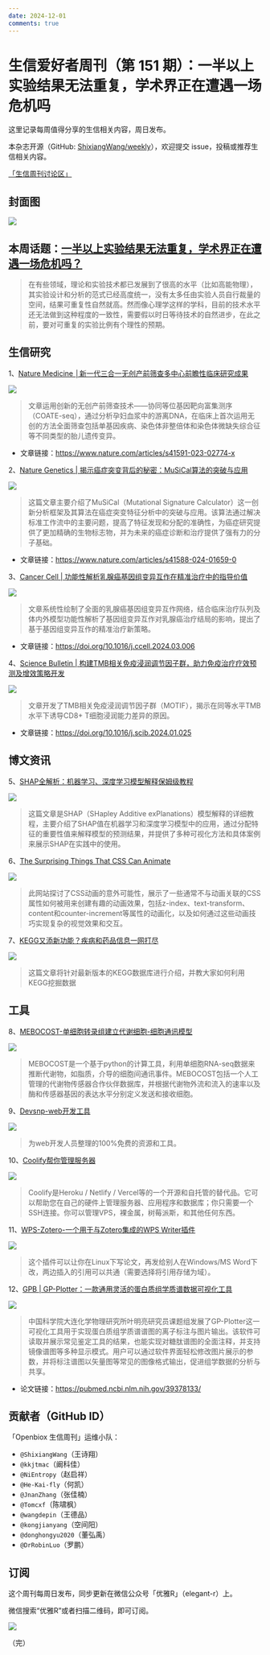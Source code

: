 ```yaml
---
date: 2024-12-01
comments: true
---
```

# 生信爱好者周刊（第 151 期）：一半以上实验结果无法重复，学术界正在遭遇一场危机吗

这里记录每周值得分享的生信相关内容，周日发布。

本杂志开源（GitHub: [ShixiangWang/weekly](https://github.com/ShixiangWang/weekly "ShixiangWang/weekly")），欢迎提交 issue，投稿或推荐生信相关内容。

[「生信周刊讨论区」](https://github.com/ShixiangWang/weekly/discussions "「生信周刊讨论区」")

## 封面图



![](https://files.mdnice.com/user/5208/d70e7c25-01c7-4f73-aeb0-614098b99e46.png)





## 本周话题：[一半以上实验结果无法重复，学术界正在遭遇一场危机吗？](https://mp.weixin.qq.com/s/H1O-erv3-1QmhoKu5m5D1Q)

> 在有些领域，理论和实验技术都已发展到了很高的水平（比如高能物理），其实验设计和分析的范式已经高度统一，没有太多任由实验人员自行裁量的空间，结果可重复性自然就高。然而像心理学这样的学科，目前的技术水平还无法做到这种程度的一致性，需要假以时日等待技术的自然进步，在此之前，要对可重复的实验比例有个理性的预期。



## 生信研究

1、[Nature Medicine │新一代三合一无创产前筛查多中心前瞻性临床研究成果](https://mp.weixin.qq.com/s/0FqkYZGuh-v9yhhspSee5g)



![](https://files.mdnice.com/user/5208/d2e68251-c52e-4b2c-81b1-8f01b3c58dc8.png)


> 文章运用创新的无创产前筛查技术——协同等位基因靶向富集测序（COATE-seq），通过分析孕妇血浆中的游离DNA，在临床上首次运用无创的方法全面筛查包括单基因疾病、染色体非整倍体和染色体微缺失综合征等不同类型的胎儿遗传变异。

- 文章链接：https://www.nature.com/articles/s41591-023-02774-x


2、[Nature Genetics | 揭示癌症突变背后的秘密：MuSiCal算法的突破与应用](https://mp.weixin.qq.com/s/FHTqs1TFf-lh8bRIMIGXfg)

![](https://files.mdnice.com/user/5208/d113f7de-b072-444f-9dcd-3e82f5b8a91f.png)

> 这篇文章主要介绍了MuSiCal（Mutational Signature Calculator）这一创新分析框架及其算法在癌症突变特征分析中的突破与应用。该算法通过解决标准工作流中的主要问题，提高了特征发现和分配的准确性，为癌症研究提供了更加精确的生物标志物，并为未来的癌症诊断和治疗提供了强有力的分子基础。
- 文章链接：https://www.nature.com/articles/s41588-024-01659-0


3、[Cancer Cell | 功能性解析乳腺癌基因组变异互作在精准治疗中的指导价值](https://mp.weixin.qq.com/s/kPrmxikuhVd_q4YfcYfupg)


![](https://files.mdnice.com/user/5208/5809b36f-a2a9-4362-a548-48a80fd3e720.png)



> 文章系统性绘制了全面的乳腺癌基因组变异互作网络，结合临床治疗队列及体内外模型功能性解析了基因组变异互作对乳腺癌治疗结局的影响，提出了基于基因组变异互作的精准治疗新策略。

- 文章链接：https://doi.org/10.1016/j.ccell.2024.03.006




4、[Science Bulletin | 构建TMB相关免疫浸润调节因子群，助力免疫治疗疗效预测及增效策略开发](https://mp.weixin.qq.com/s/5F3t6qWAEe9ibQWHpQ5Fcw)




![](https://files.mdnice.com/user/5208/b7123945-808f-494b-b17a-7c1f14680913.png)


> 文章开发了TMB相关免疫浸润调节因子群（MOTIF），揭示在同等水平TMB水平下诱导CD8+ T细胞浸润能力差异的原因。

- 文章链接：https://doi.org/10.1016/j.scib.2024.01.025

## 博文资讯

5、[SHAP全解析：机器学习、深度学习模型解释保姆级教程](https://mp.weixin.qq.com/s/R6SeyFarNfKtBtJYzcFrbg)

![](https://files.mdnice.com/user/5208/d742e45f-1fc8-479a-9426-d142381ebdc5.png)

> 这篇文章是SHAP（SHapley Additive exPlanations）模型解释的详细教程，主要介绍了SHAP值在机器学习和深度学习模型中的应用，通过分配特征的重要性值来解释模型的预测结果，并提供了多种可视化方法和具体案例来展示SHAP在实践中的使用。


6、[The Surprising Things That CSS Can Animate](https://codersblock.com/blog/the-surprising-things-that-css-can-animate/ "The Surprising Things That CSS Can Animate")

![](https://files.mdnice.com/user/5208/5cec5235-7034-4361-8293-464cbd70e20b.png)


> 此网站探讨了CSS动画的意外可能性，展示了一些通常不与动画关联的CSS属性如何被用来创建有趣的动画效果，包括z-index、text-transform、content和counter-increment等属性的动画化，以及如何通过这些动画技巧实现复杂的视觉效果和交互。







7、[KEGG又添新功能？疾病和药品信息一网打尽](https://mp.weixin.qq.com/s/lZKqcjMCQlfmLf9734SCtA)


![](https://files.mdnice.com/user/5208/bada2ee9-aa09-48db-8a4d-038658023477.png)

> 这篇文章将针对最新版本的KEGG数据库进行介绍，并教大家如何利用KEGG挖掘数据


## 工具
8、[MEBOCOST-单细胞转录组建立代谢细胞-细胞通讯模型](https://github.com/zhengrongbin/MEBOCOST "MEBOCOST-单细胞转录组建立代谢细胞-细胞通讯模型")


![](https://files.mdnice.com/user/5208/0257ce62-148e-4278-bf0c-fb9bba7b6880.png)


> MEBOCOST是一个基于python的计算工具，利用单细胞RNA-seq数据来推断代谢物，如脂质，介导的细胞间通讯事件。MEBOCOST包括一个人工管理的代谢物传感器合作伙伴数据库，并根据代谢物外流和流入的速率以及酶和传感器基因的表达水平分别定义发送和接收细胞。



9、[Devsnp-web开发工具](https://devsnap.me/ "Devsnp-web开发工具")

![](https://files.mdnice.com/user/5208/c3e35543-3687-4c9a-b3d6-42a069bb35d6.png)

> 为web开发人员整理的100%免费的资源和工具。


10、[Coolify帮你管理服务器](https://github.com/coollabsio/coolify?tab=readme-ov-file "Coolify帮你管理服务器")


![](https://files.mdnice.com/user/5208/f33fe381-1ae6-4130-b199-f99bb441cfc6.png)


> Coolify是Heroku / Netlify / Vercel等的一个开源和自托管的替代品。它可以帮助您在自己的硬件上管理服务器、应用程序和数据库；你只需要一个SSH连接。你可以管理VPS，裸金属，树莓派斯，和其他任何东西。


11、[WPS-Zotero-一个用于与Zotero集成的WPS Writer插件](https://github.com/tankwyn/WPS-Zotero "WPS-Zotero-一个用于与Zotero集成的WPS Writer插件")


![](https://files.mdnice.com/user/5208/6e1bd2fb-ec62-4db3-81ce-eada131bd0ba.png)

> 这个插件可以让你在Linux下写论文，再发给别人在Windows/MS Word下改，两边插入的引用可以共通（需要选择将引用存储为域）。

12、[GPB | GP-Plotter：一款通用灵活的蛋白质组学质谱数据可视化工具](https://mp.weixin.qq.com/s/tsoX_qaMri9XSlih4hjy0A)


![](https://files.mdnice.com/user/5208/611644bd-fc27-47a6-92e5-fa4b70d731d9.png)

> 中国科学院大连化学物理研究所叶明亮研究员课题组发展了GP-Plotter这一可视化工具用于实现蛋白质组学质谱谱图的离子标注与图片输出。该软件可读取并展示常见鉴定工具的结果，也能实现对糖肽谱图的全面注释，并支持镜像谱图等多种显示模式。用户可以通过软件界面轻松修改图片展示的参数，并将标注谱图以矢量图等常见的图像格式输出，促进组学数据的分析与共享。
- 论文链接：https://pubmed.ncbi.nlm.nih.gov/39378133/



## 贡献者（GitHub ID）

「Openbiox 生信周刊」运维小队：

- `@ShixiangWang`（王诗翔）
- `@kkjtmac`（阚科佳）
- `@NiEntropy`（赵启祥）
- `@He-Kai-fly`（何凯）
- `@JnanZhang`（张佳楠）
- `@Tomcxf`（陈啸枫）
- `@wangdepin`（王德品）
- `@kongjianyang`（空间阳）
- `@donghongyu2020`（董弘禹）
- `@DrRobinLuo`（罗鹏）


## 订阅

这个周刊每周日发布，同步更新在微信公众号「优雅R」（elegant-r）上。

微信搜索“优雅R”或者扫描二维码，即可订阅。


![](https://files.mdnice.com/user/5208/0fa151e6-3ef4-49b3-b889-b2e3f85ede35.png)


（完）


